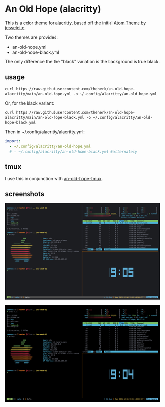 # An Old Hope (alacritty)

This is a color theme for [alacritty](https://github.com/alacritty/alacritty), based off the initial [Atom Theme by jesseleite](https://github.com/jesseleite/an-old-hope-syntax-atom).

Two themes are provided:

- an-old-hope.yml
- an-old-hope-black.yml

The only difference the the "black" variation is the background is true black.

## usage

    curl https://raw.githubusercontent.com/theherk/an-old-hope-alacritty/main/an-old-hope.yml -o ~/.config/alacritty/an-old-hope.yml

Or, for the black variant:

    curl https://raw.githubusercontent.com/theherk/an-old-hope-alacritty/main/an-old-hope-black.yml -o ~/.config/alacritty/an-old-hope-black.yml

Then in ~/.config/alacritty/alacritty.yml:

``` yaml
import:
  - ~/.config/alacritty/an-old-hope.yml
  # - ~/.config/alacritty/an-old-hope-black.yml #alternately
```

## tmux

I use this in conjunction with [an-old-hope-tmux](https://github.com/theherk/an-old-hope-tmux).

## screenshots

![an-old-hope](img/an-old-hope.png "an-old-hope")

![an-old-hope-black](img/an-old-hope-black.png "an-old-hope-black")
